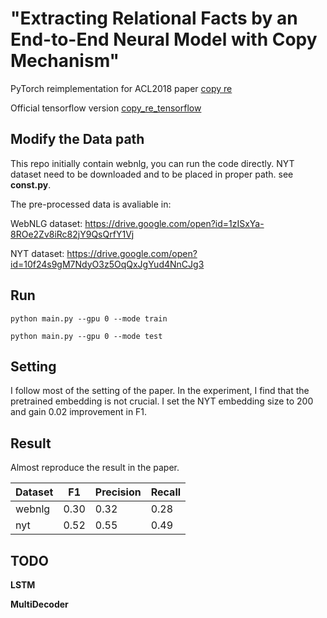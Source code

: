 # "Extracting Relational Facts by an End-to-End Neural Model with Copy Mechanism"

PyTorch reimplementation for ACL2018 paper [copy re](http://aclweb.org/anthology/P18-1047)

Official tensorflow version [copy_re_tensorflow](https://github.com/xiangrongzeng/copy_re)



## Modify the Data path

This repo initially contain webnlg, you can run the code directly.
NYT dataset need to be downloaded and to be placed in proper path. see **const.py**.

The pre-processed data is avaliable in:

WebNLG dataset:
 https://drive.google.com/open?id=1zISxYa-8ROe2Zv8iRc82jY9QsQrfY1Vj

NYT dataset:
 https://drive.google.com/open?id=10f24s9gM7NdyO3z5OqQxJgYud4NnCJg3
 


## Run

`python main.py --gpu 0 --mode train`

`python main.py --gpu 0 --mode test`

## Setting

I follow most of the setting of the paper.
In the experiment, I find that the pretrained embedding is not crucial. I set the NYT embedding size to 200 and gain 0.02 improvement in F1.


## Result

Almost reproduce the result in the paper.

| Dataset | F1 | Precision | Recall |
| ------ | ------ | ------ | ------ |
| webnlg | 0.30 | 0.32 |0.28 |
| nyt| 0.52 | 0.55 | 0.49 |

## TODO

**LSTM**

**MultiDecoder**



